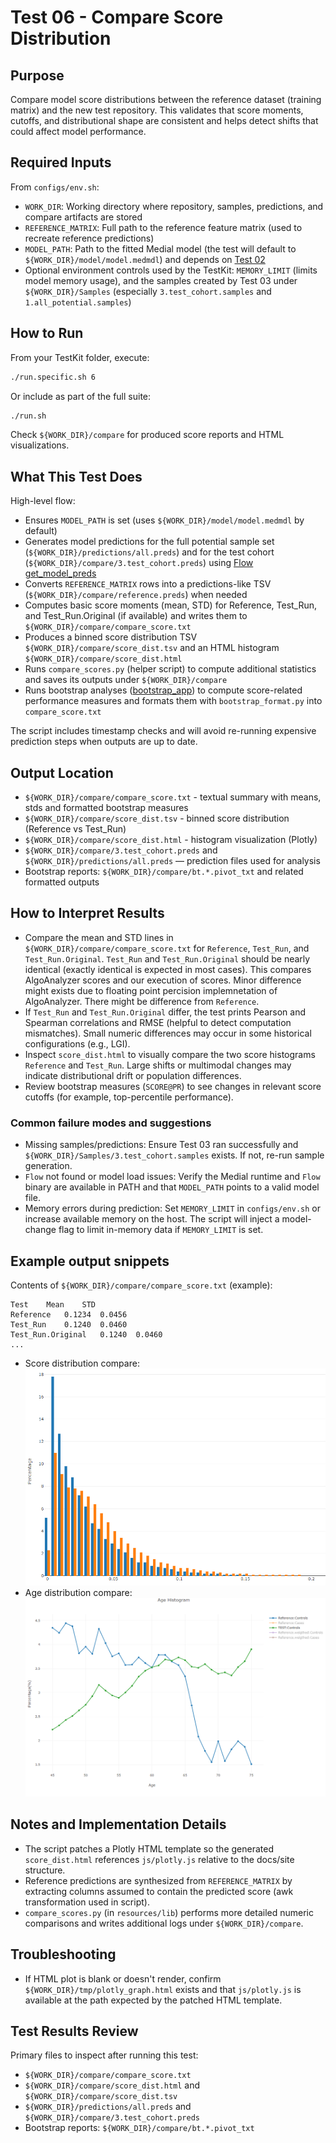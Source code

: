 # Test 06 - Compare Score Distribution

## Purpose

Compare model score distributions between the reference dataset (training matrix) and the new test repository. This validates that score moments, cutoffs, and distributional shape are consistent and helps detect shifts that could affect model performance.

## Required Inputs
From `configs/env.sh`:

- `WORK_DIR`: Working directory where repository, samples, predictions, and compare artifacts are stored
- `REFERENCE_MATRIX`: Full path to the reference feature matrix (used to recreate reference predictions)
- `MODEL_PATH`: Path to the fitted Medial model (the test will default to `${WORK_DIR}/model/model.medmdl`) and depends on [Test 02](Test%2002%20-%20Fit%20Model%20to%20Repository.md)
- Optional environment controls used by the TestKit: `MEMORY_LIMIT` (limits model memory usage), and the samples created by Test 03 under `${WORK_DIR}/Samples` (especially `3.test_cohort.samples` and `1.all_potential.samples`)

## How to Run
From your TestKit folder, execute:
```bash
./run.specific.sh 6
```
Or include as part of the full suite:
```bash
./run.sh
```

Check `${WORK_DIR}/compare` for produced score reports and HTML visualizations.

## What This Test Does

High-level flow:

- Ensures `MODEL_PATH` is set (uses `${WORK_DIR}/model/model.medmdl` by default)
- Generates model predictions for the full potential sample set (`${WORK_DIR}/predictions/all.preds`) and for the test cohort (`${WORK_DIR}/compare/3.test_cohort.preds`) using [Flow get_model_preds](../../../Using%20the%20Flow%20App/index.md#predictingapplying-a-model)
- Converts `REFERENCE_MATRIX` rows into a predictions-like TSV (`${WORK_DIR}/compare/reference.preds`) when needed
- Computes basic score moments (mean, STD) for Reference, Test_Run, and Test_Run.Original (if available) and writes them to `${WORK_DIR}/compare/compare_score.txt`
- Produces a binned score distribution TSV `${WORK_DIR}/compare/score_dist.tsv` and an HTML histogram `${WORK_DIR}/compare/score_dist.html`
- Runs `compare_scores.py` (helper script) to compute additional statistics and saves its outputs under `${WORK_DIR}/compare`
- Runs bootstrap analyses ([bootstrap_app](../../../bootstrap_app)) to compute score-related performance measures and formats them with `bootstrap_format.py` into `compare_score.txt`

The script includes timestamp checks and will avoid re-running expensive prediction steps when outputs are up to date.

## Output Location

- `${WORK_DIR}/compare/compare_score.txt` - textual summary with means, stds and formatted bootstrap measures
- `${WORK_DIR}/compare/score_dist.tsv` - binned score distribution (Reference vs Test_Run)
- `${WORK_DIR}/compare/score_dist.html` - histogram visualization (Plotly)
- `${WORK_DIR}/compare/3.test_cohort.preds` and `${WORK_DIR}/predictions/all.preds` — prediction files used for analysis
- Bootstrap reports: `${WORK_DIR}/compare/bt.*.pivot_txt` and related formatted outputs

## How to Interpret Results

- Compare the mean and STD lines in `${WORK_DIR}/compare/compare_score.txt` for `Reference`, `Test_Run`, and `Test_Run.Original`. `Test_Run` and `Test_Run.Original` should be nearly identical (exactly identical is expected in most cases). This compares AlgoAnalyzer scores and our execution of scores. Minor difference might exists due to floating point percision implemnetation of AlgoAnalyzer. There might be difference from `Reference`.
- If `Test_Run` and `Test_Run.Original` differ, the test prints Pearson and Spearman correlations and RMSE (helpful to detect computation mismatches). Small numeric differences may occur in some historical configurations (e.g., LGI).
- Inspect `score_dist.html` to visually compare the two score histograms `Reference` and `Test_Run`. Large shifts or multimodal changes may indicate distributional drift or population differences.
- Review bootstrap measures (`SCORE@PR`) to see changes in relevant score cutoffs (for example, top-percentile performance).

### Common failure modes and suggestions

- Missing samples/predictions: Ensure Test 03 ran successfully and `${WORK_DIR}/Samples/3.test_cohort.samples` exists. If not, re-run sample generation.
- `Flow` not found or model load issues: Verify the Medial runtime and `Flow` binary are available in PATH and that `MODEL_PATH` points to a valid model file.
- Memory errors during prediction: Set `MEMORY_LIMIT` in `configs/env.sh` or increase available memory on the host. The script will inject a model-change flag to limit in-memory data if `MEMORY_LIMIT` is set.

## Example output snippets

Contents of `${WORK_DIR}/compare/compare_score.txt` (example):

```text
Test	Mean	STD
Reference	0.1234	0.0456
Test_Run	0.1240	0.0460
Test_Run.Original	0.1240	0.0460
...
```

* Score distribution compare: <img src="../../../../attachments/13926497/13926500.png"/>
* Age distribution compare: <img src="../../../../attachments/13926497/13926501.png"/>

## Notes and Implementation Details

- The script patches a Plotly HTML template so the generated `score_dist.html` references `js/plotly.js` relative to the docs/site structure.
- Reference predictions are synthesized from `REFERENCE_MATRIX` by extracting columns assumed to contain the predicted score (awk transformation used in script).
- `compare_scores.py` (in `resources/lib`) performs more detailed numeric comparisons and writes additional logs under `${WORK_DIR}/compare`.

## Troubleshooting

- If HTML plot is blank or doesn't render, confirm `${WORK_DIR}/tmp/plotly_graph.html` exists and that `js/plotly.js` is available at the path expected by the patched HTML template.

## Test Results Review

Primary files to inspect after running this test:

- `${WORK_DIR}/compare/compare_score.txt`
- `${WORK_DIR}/compare/score_dist.html` and `${WORK_DIR}/compare/score_dist.tsv`
- `${WORK_DIR}/predictions/all.preds` and `${WORK_DIR}/compare/3.test_cohort.preds`
- Bootstrap reports: `${WORK_DIR}/compare/bt.*.pivot_txt`
